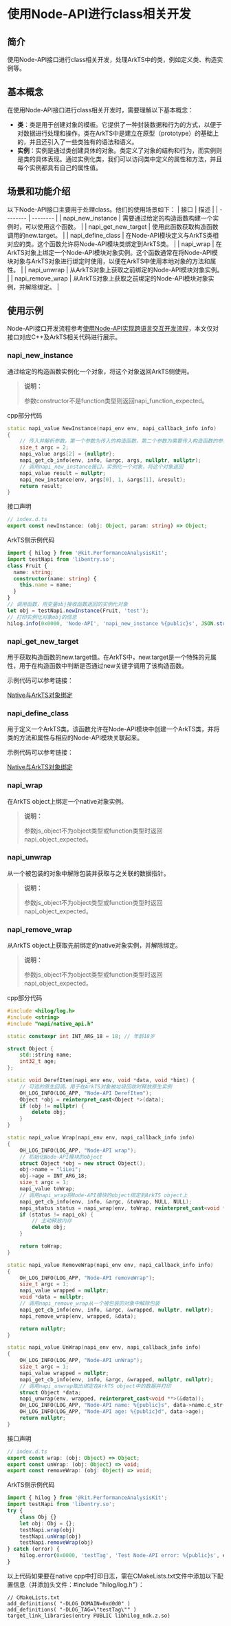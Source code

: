 # 使用Node-API进行class相关开发

## 简介

使用Node-API接口进行class相关开发，处理ArkTS中的类，例如定义类、构造实例等。

## 基本概念

在使用Node-API接口进行class相关开发时，需要理解以下基本概念：

- **类**：类是用于创建对象的模板。它提供了一种封装数据和行为的方式，以便于对数据进行处理和操作。类在ArkTS中是建立在原型（prototype）的基础上的，并且还引入了一些类独有的语法和语义。
- **实例**：实例是通过类创建具体的对象。类定义了对象的结构和行为，而实例则是类的具体表现。通过实例化类，我们可以访问类中定义的属性和方法，并且每个实例都具有自己的属性值。

## 场景和功能介绍

以下Node-API接口主要用于处理class。他们的使用场景如下：
| 接口 | 描述 |
| -------- | -------- |
| napi_new_instance | 需要通过给定的构造函数构建一个实例时，可以使用这个函数。 |
| napi_get_new_target | 使用此函数获取构造函数调用的new.target。 |
| napi_define_class | 在Node-API模块定义与ArkTS类相对应的类。这个函数允许将Node-API模块类绑定到ArkTS类。 |
| napi_wrap | 在ArkTS对象上绑定一个Node-API模块对象实例。这个函数通常在将Node-API模块对象与ArkTS对象进行绑定时使用，以便在ArkTS中使用本地对象的方法和属性。 |
| napi_unwrap | 从ArkTS对象上获取之前绑定的Node-API模块对象实例。 |
| napi_remove_wrap | 从ArkTS对象上获取之前绑定的Node-API模块对象实例，并解除绑定。 |

## 使用示例

Node-API接口开发流程参考[使用Node-API实现跨语言交互开发流程](use-napi-process.md)，本文仅对接口对应C++及ArkTS相关代码进行展示。

### napi_new_instance

通过给定的构造函数实例化一个对象，将这个对象返回ArkTS侧使用。

> **说明：**
>
> 参数constructor不是function类型则返回napi_function_expected。

cpp部分代码

```cpp
static napi_value NewInstance(napi_env env, napi_callback_info info)
{
    // 传入并解析参数，第一个参数为传入的构造函数，第二个参数为需要传入构造函数的参数
    size_t argc = 2;
    napi_value args[2] = {nullptr};
    napi_get_cb_info(env, info, &argc, args, nullptr, nullptr);
    // 调用napi_new_instance接口，实例化一个对象，将这个对象返回
    napi_value result = nullptr;
    napi_new_instance(env, args[0], 1, &args[1], &result);
    return result;
}
```
<!-- @[napi_new_instance](https://gitee.com/openharmony/applications_app_samples/blob/master/code/DocsSample/ArkTS/NodeAPI/NodeAPIUse/NodeAPIClass/entry/src/main/cpp/napi_init.cpp) -->

接口声明

```ts
// index.d.ts
export const newInstance: (obj: Object, param: string) => Object;
```
<!-- @[napi_new_instance_api](https://gitee.com/openharmony/applications_app_samples/blob/master/code/DocsSample/ArkTS/NodeAPI/NodeAPIUse/NodeAPIClass/entry/src/main/cpp/types/libentry/Index.d.ts) -->

ArkTS侧示例代码

```ts
import { hilog } from '@kit.PerformanceAnalysisKit';
import testNapi from 'libentry.so';
class Fruit {
  name: string;
  constructor(name: string) {
    this.name = name;
  }
}
// 调用函数，用变量obj接收函数返回的实例化对象
let obj = testNapi.newInstance(Fruit, 'test');
// 打印实例化对象obj的信息
hilog.info(0x0000, 'Node-API', 'napi_new_instance %{public}s', JSON.stringify(obj));
```
<!-- @[ark_napi_new_instance](https://gitee.com/openharmony/applications_app_samples/blob/master/code/DocsSample/ArkTS/NodeAPI/NodeAPIUse/NodeAPIClass/entry/src/main/ets/pages/Index.ets) -->

### napi_get_new_target

用于获取构造函数的new.target值。在ArkTS中，new.target是一个特殊的元属性，用于在构造函数中判断是否通过new关键字调用了该构造函数。

示例代码可以参考链接：

[Native与ArkTS对象绑定](use-napi-object-wrap.md)

### napi_define_class

用于定义一个ArkTS类。该函数允许在Node-API模块中创建一个ArkTS类，并将类的方法和属性与相应的Node-API模块关联起来。

示例代码可以参考链接：

[Native与ArkTS对象绑定](use-napi-object-wrap.md)

### napi_wrap

在ArkTS object上绑定一个native对象实例。

> **说明：**
>
> 参数js_object不为object类型或function类型时返回napi_object_expected。

### napi_unwrap

从一个被包装的对象中解除包装并获取与之关联的数据指针。

> **说明：**
>
> 参数js_object不为object类型或function类型时返回napi_object_expected。

### napi_remove_wrap

从ArkTS object上获取先前绑定的native对象实例，并解除绑定。

> **说明：**
>
> 参数js_object不为object类型或function类型时返回napi_object_expected。

cpp部分代码

```cpp
#include <hilog/log.h>
#include <string>
#include "napi/native_api.h"

static constexpr int INT_ARG_18 = 18; // 年龄18岁

struct Object {
    std::string name;
    int32_t age;
};

static void DerefItem(napi_env env, void *data, void *hint) {
    // 可选的原生回调，用于在ArkTS对象被垃圾回收时释放原生实例
    OH_LOG_INFO(LOG_APP, "Node-API DerefItem");
    Object *obj = reinterpret_cast<Object *>(data);
    if (obj != nullptr) {
        delete obj;
    }
}

static napi_value Wrap(napi_env env, napi_callback_info info)
{
    OH_LOG_INFO(LOG_APP, "Node-API wrap");
    // 初始化Node-API模块的object
    struct Object *obj = new struct Object();
    obj->name = "liLei";
    obj->age = INT_ARG_18;
    size_t argc = 1;
    napi_value toWrap;
    // 调用napi_wrap将Node-API模块的object绑定到ArkTS object上
    napi_get_cb_info(env, info, &argc, &toWrap, NULL, NULL);
    napi_status status = napi_wrap(env, toWrap, reinterpret_cast<void *>(obj), DerefItem, NULL, NULL);
    if (status != napi_ok) {
        // 主动释放内存
        delete obj;
    }

    return toWrap;
}

static napi_value RemoveWrap(napi_env env, napi_callback_info info)
{
    OH_LOG_INFO(LOG_APP, "Node-API removeWrap");
    size_t argc = 1;
    napi_value wrapped = nullptr;
    void *data = nullptr;
    // 调用napi_remove_wrap从一个被包装的对象中解除包装
    napi_get_cb_info(env, info, &argc, &wrapped, nullptr, nullptr);
    napi_remove_wrap(env, wrapped, &data);

    return nullptr;
}

static napi_value UnWrap(napi_env env, napi_callback_info info)
{
    OH_LOG_INFO(LOG_APP, "Node-API unWrap");
    size_t argc = 1;
    napi_value wrapped = nullptr;
    napi_get_cb_info(env, info, &argc, &wrapped, nullptr, nullptr);
    // 调用napi_unwrap取出绑定在ArkTS object中的数据并打印
    struct Object *data;
    napi_unwrap(env, wrapped, reinterpret_cast<void **>(&data));
    OH_LOG_INFO(LOG_APP, "Node-API name: %{public}s", data->name.c_str());
    OH_LOG_INFO(LOG_APP, "Node-API age: %{public}d", data->age);
    return nullptr;
}
```
<!-- @[napi_wrap_unwrap_remove_wrap](https://gitee.com/openharmony/applications_app_samples/blob/master/code/DocsSample/ArkTS/NodeAPI/NodeAPIUse/NodeAPIClass/entry/src/main/cpp/napi_init.cpp) -->

接口声明

```ts
// index.d.ts
export const wrap: (obj: Object) => Object;
export const unWrap: (obj: Object) => void;
export const removeWrap: (obj: Object) => void;
```
<!-- @[napi_wrap_unwrap_remove_wrap_api](https://gitee.com/openharmony/applications_app_samples/blob/master/code/DocsSample/ArkTS/NodeAPI/NodeAPIUse/NodeAPIClass/entry/src/main/cpp/types/libentry/Index.d.ts) -->

ArkTS侧示例代码

```ts
import { hilog } from '@kit.PerformanceAnalysisKit';
import testNapi from 'libentry.so';
try {
    class Obj {}
    let obj: Obj = {};
    testNapi.wrap(obj)
    testNapi.unWrap(obj)
    testNapi.removeWrap(obj)
} catch (error) {
    hilog.error(0x0000, 'testTag', 'Test Node-API error: %{public}s', error.message);
}
```
<!-- @[ark_napi_wrap_unwrap_remove_wrap](https://gitee.com/openharmony/applications_app_samples/blob/master/code/DocsSample/ArkTS/NodeAPI/NodeAPIUse/NodeAPIClass/entry/src/main/ets/pages/Index.ets) -->

以上代码如果要在native cpp中打印日志，需在CMakeLists.txt文件中添加以下配置信息（并添加头文件：#include "hilog/log.h"）：

```text
// CMakeLists.txt
add_definitions( "-DLOG_DOMAIN=0xd0d0" )
add_definitions( "-DLOG_TAG=\"testTag\"" )
target_link_libraries(entry PUBLIC libhilog_ndk.z.so)
```
<!-- @[](https://gitee.com/openharmony/applications_app_samples/blob/master/code/DocsSample/ArkTS/NodeAPI/NodeAPIUse/NodeAPIClass/entry/src/main/cpp/CMakeLists.txt) -->
